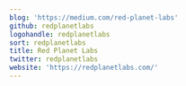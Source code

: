 ```yaml
---
blog: 'https://medium.com/red-planet-labs'
github: redplanetlabs
logohandle: redplanetlabs
sort: redplanetlabs
title: Red Planet Labs
twitter: redplanetlabs
website: 'https://redplanetlabs.com/'
---
```

